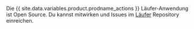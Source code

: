 Die {{ site.data.variables.product.prodname_actions }} Läufer-Anwendung ist Open Source. Du kannst mitwirken und Issues im [Läufer](https://github.com/actions/runner) Repository einreichen.
